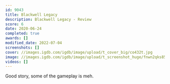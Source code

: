 ```yaml
---
id: 9043
title: Blackwell Legacy
description: Blackwell Legacy - Review
score: 6
date: 2020-06-24
completed: true
awards: []
modified_date: 2022-07-04
screenshots: []
cover: //images.igdb.com/igdb/image/upload/t_cover_big/co432t.jpg
image: //images.igdb.com/igdb/image/upload/t_screenshot_huge/fnwn2qks85ethnnnlfv0.jpg
videos: []
---
```

Good story, some of the gameplay is meh.